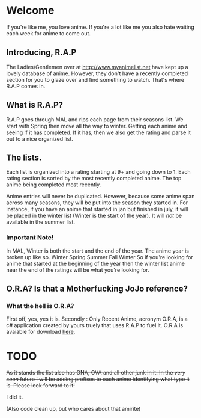 # Welcome
 If you're like me, you love anime. If you're a lot like me you also hate waiting each week for anime to come out.


## Introducing, R.A.P
The Ladies/Gentlemen over at http://www.myanimelist.net have kept up a lovely database of anime. However, they don't have a recently completed section for you to glaze over and find something to watch. That's where R.A.P comes in.


## What is R.A.P?
R.A.P goes through MAL and rips each page from their seasons list. We start with Spring then move all the way to winter. Getting each anime and seeing if it has completed. If it has, then we also get the rating and parse it out to a nice organized list.


## The lists.
Each list is organized into a rating starting at 9+ and going down to 1. Each rating section is sorted by the most recently completed anime. The top anime being completed most recently.

Anime entries will never be duplicated. However, because some anime span across many seasons, they will be put into the season they started in. For instance,  if you have an anime that started in jan but finished in july, it will be placed in the winter list (Winter is the start of the year). It will *not* be available in the summer list.


### Important Note!
In MAL, Winter is both the start and the end of the year. The anime year is broken up like so.
  Winter
  Spring
  Summer
  Fall
  Winter
So if you're looking for anime that started at the beginning of the year then the winter list anime near the end of the ratings will be what you're looking for.

## O.R.A? Is that a Motherfucking JoJo reference? 

### What the hell is O.R.A?
First off, yes, yes it is. Secondly : Only Recent Anime, acronym O.R.A, is a c# application created by yours truely that uses R.A.P to fuel it. O.R.A is avaiable for download [here](https://drive.google.com/file/d/1RQJdtEDF2OdPYPpNOLXq2om-Cg2ljHiA/view?usp=sharing). 

# TODO
~~As it stands the list also has ONA, OVA and all other junk in it. In the *very soon* future I will be adding prefixes to each anime identifying what type it is. Please look forward to it!~~

I did it.

(Also code clean up, but who cares about that amirite)
